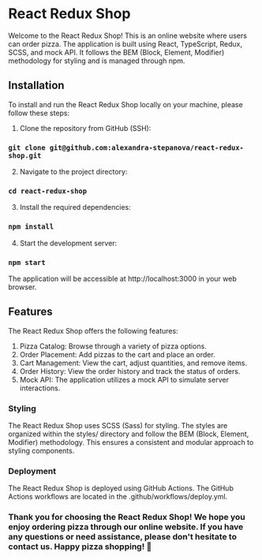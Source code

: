 # React Redux Shop

Welcome to the React Redux Shop! This is an online website where users can order pizza. The application is built using React, TypeScript, Redux, SCSS, and mock API. It follows the BEM (Block, Element, Modifier) methodology for styling and is managed through npm.



## Installation

To install and run the React Redux Shop locally on your machine, please follow these steps:

1. Clone the repository from GitHub (SSH):

### `git clone git@github.com:alexandra-stepanova/react-redux-shop.git`

2. Navigate to the project directory:

### `cd react-redux-shop`

3. Install the required dependencies:

### `npm install`

4. Start the development server:

### `npm start`


The application will be accessible at http://localhost:3000 in your web browser.


## Features
The React Redux Shop offers the following features:

1. Pizza Catalog: Browse through a variety of pizza options.
2. Order Placement: Add pizzas to the cart and place an order.
3. Cart Management: View the cart, adjust quantities, and remove items.
4. Order History: View the order history and track the status of orders.
5. Mock API: The application utilizes a mock API to simulate server interactions.


### Styling

The React Redux Shop uses SCSS (Sass) for styling. The styles are organized within the styles/ directory and follow the BEM (Block, Element, Modifier) methodology. This ensures a consistent and modular approach to styling components.

### Deployment

The React Redux Shop is deployed using GitHub Actions. The GitHub Actions workflows are located in the .github/workflows/deploy.yml. 


### Thank you for choosing the React Redux Shop! We hope you enjoy ordering pizza through our online website. If you have any questions or need assistance, please don't hesitate to contact us. Happy pizza shopping! 🍕

